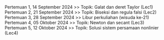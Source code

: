 Pertemuan 1, 14 September 2024 >> Topik: Galat dan deret Taylor (Lec1)
Pertemuan 2, 21 September 2024 >> Topik: Biseksi dan regula falsi (Lec2)
Pertemuan 3, 28 September 2024 >> Libur perkuliahan (wisuda ke-21)
Pertemuan 4, 05 Oktober 2024   >> Topik: Newton dan secant (Lec3)
Pertemuan 5, 12 Oktober 2024   >> Topik: Solusi sistem persamaan nonlinier (Lec4)
